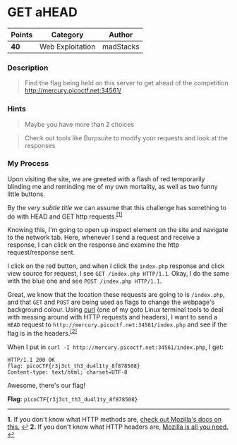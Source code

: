 # GET aHEAD

| Points | Category         | Author    |
|--------|------------------|-----------|
| **40** | Web Exploitation | madStacks |

### Description
> Find the flag being held on this server to get ahead of the competition http://mercury.picoctf.net:34561/

### Hints
> Maybe you have more than 2 choices

> Check out tools like Burpsuite to modify your requests and look at the responses

### My Process

Upon visiting the site, we are greeted with a flash of red temporarily blinding me and reminding me of my own mortality, as well as two funny little buttons.

By the *very subtle title* we can assume that this challenge has something to do with HEAD and GET http requests.<sup id="a1">[[1]](#f1)</sup>

Knowing this, I'm going to open up inspect element on the site and navigate to the network tab. Here, whenever I send a request and receive a response, I can click on the response and examine the http request/response sent.

I click on the red button, and when I click the `index.php` response and click view source for request, I see `GET /index.php HTTP/1.1`. Okay, I do the same with the blue one and see `POST /index.php HTTP/1.1`.

Great, we know that the location these requests are going to is `/index.php`, and that `GET` and `POST` are being used as flags to change the webpage's background colour. Using [curl](https://en.wikipedia.org/wiki/CURL) (one of my goto Linux terminal tools to deal with messing around with HTTP requests and headers), I want to send a `HEAD` request to `http://mercury.picoctf.net:34561/index.php` and see if the flag is in the headers.<sup id="a2">[[2]](#f2)</sup>

When I put in `curl -I http://mercury.picoctf.net:34561/index.php`, I get:

```
HTTP/1.1 200 OK
flag: picoCTF{r3j3ct_th3_du4l1ty_8f878508}
Content-type: text/html; charset=UTF-8
```

Awesome, there's our flag!

**Flag:** `picoCTF{r3j3ct_th3_du4l1ty_8f878508}`

***

<b id="f1">1.</b> If you don't know what HTTP methods are, [check out Mozilla's docs on this.](https://developer.mozilla.org/en-US/docs/Web/HTTP/Methods) [↩︎](#a1)
<b id="f2">2.</b> If you don't know what HTTP headers are, [Mozilla is all you need.](https://developer.mozilla.org/en-US/docs/Web/HTTP/Headers) [↩︎](#a2)